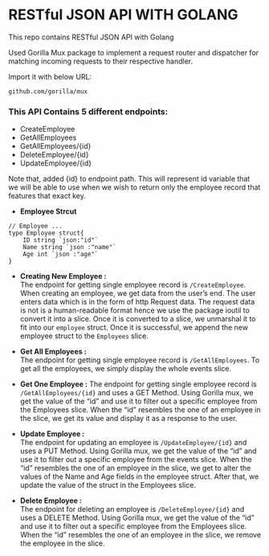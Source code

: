 # RESTful JSON API WITH GOLANG
This repo contains RESTful JSON API with Golang


Used Gorilla Mux package to implement a request router and dispatcher for matching incoming requests to their respective handler.

Import it with below URL:

```
github.com/gorilla/mux
```
### This API Contains 5 different endpoints:

- CreateEmployee
- GetAllEmployees
- GetAllEmployees/{id}
- DeleteEmployee/{id}
- UpdateEmployee/{id}

Note that, added {id} to endpoint path. This will represent id variable that we will be able to use when we wish to return only the employee record that features that exact key.

- **Employee Strcut**
```
// Employee ...
type Employee struct{
	ID string `json:"id"`
	Name string `json :"name"`
	Age int `json :"age"`
}
```

- **Creating New Employee :**  
The endpoint for getting single employee record is `/CreateEmployee`. When creating an employee, we get data from the user’s end. The user enters data which is in the form of http Request data. The request data is not is a human-readable format hence we use the package ioutil to convert it into a slice.
 Once it is converted to a slice, we unmarshal it to fit into our `employee` struct. Once it is successful, we append the new employee struct to the `Employees` slice.

- **Get All Employees :**  
The endpoint for getting single employee record is `/GetAllEmployees`. To get all the employees, we simply display the whole events slice. 

- **Get One Employee :** 
The endpoint for getting single employee record is `/GetAllEmployees/{id}` and uses a GET Method. Using Gorilla mux, we get the value of the “id” and use it to filter out a specific employee from the Employees slice. When the “id” resembles the one of an employee in the slice, we get its value and display it as a response to the user.

- **Update Employee :**  
The endpoint for updating an employee is `/UpdateEmployee/{id}` and uses a PUT Method. Using Gorilla mux, we get the value of the “id” and use it to filter out a specific employee from the events slice. When the “id” resembles the one of an employee in the slice, we get to alter the values of the Name and Age fields in the employee struct.
After that, we update the value of the struct in the Employees slice.

- **Delete Employee :**  
The endpoint for deleting an employee is `/DeleteEmployee/{id}` and uses a DELETE Method. Using Gorilla mux, we get the value of the “id” and use it to filter out a specific employee from the Employees slice. When the “id” resembles the one of an employee in the slice, we remove the employee in the slice.



